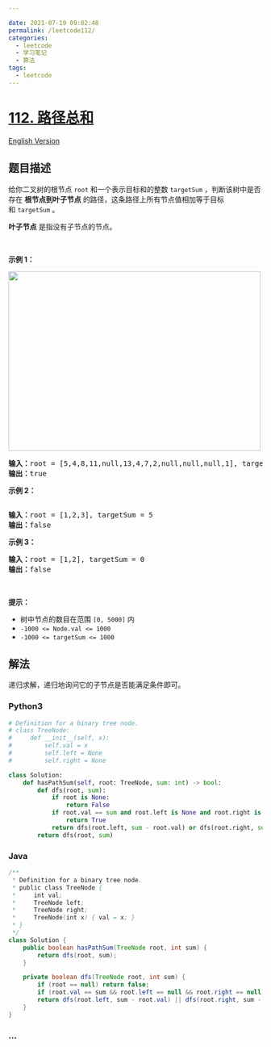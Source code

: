 ```yaml
---

date: 2021-07-19 09:02:48
permalink: /leetcode112/
categories:
  - leetcode
  - 学习笔记
  - 算法  
tags:
  - leetcode
---
```

# [112. 路径总和](https://leetcode-cn.com/problems/path-sum)

[English Version](https://cdn.jsdelivr.net/gh/doocs/leetcode@main/solution/0100-0199/0112.Path%20Sum/README_EN.md)

## 题目描述

<!-- 这里写题目描述 -->

<p>给你二叉树的根节点 <code>root</code> 和一个表示目标和的整数 <code>targetSum</code> ，判断该树中是否存在 <strong>根节点到叶子节点</strong> 的路径，这条路径上所有节点值相加等于目标和 <code>targetSum</code> 。</p>

<p><strong>叶子节点</strong> 是指没有子节点的节点。</p>

<p> </p>

<p><strong>示例 1：</strong></p>
<img alt="" src="https://cdn.jsdelivr.net/gh/doocs/leetcode@main/solution/0100-0199/0112.Path%20Sum/images/pathsum1.jpg" style="width: 500px; height: 356px;" />
<pre>
<strong>输入：</strong>root = [5,4,8,11,null,13,4,7,2,null,null,null,1], targetSum = 22
<strong>输出：</strong>true
</pre>

<p><strong>示例 2：</strong></p>
<img alt="" src="https://cdn.jsdelivr.net/gh/doocs/leetcode@main/solution/0100-0199/0112.Path%20Sum/images/pathsum2.jpg" />
<pre>
<strong>输入：</strong>root = [1,2,3], targetSum = 5
<strong>输出：</strong>false
</pre>

<p><strong>示例 3：</strong></p>

<pre>
<strong>输入：</strong>root = [1,2], targetSum = 0
<strong>输出：</strong>false
</pre>

<p> </p>

<p><strong>提示：</strong></p>

<ul>
	<li>树中节点的数目在范围 <code>[0, 5000]</code> 内</li>
	<li><code>-1000 <= Node.val <= 1000</code></li>
	<li><code>-1000 <= targetSum <= 1000</code></li>
</ul>


## 解法

<!-- 这里可写通用的实现逻辑 -->

递归求解，递归地询问它的子节点是否能满足条件即可。

<!-- tabs:start -->

### **Python3**

<!-- 这里可写当前语言的特殊实现逻辑 -->

```python
# Definition for a binary tree node.
# class TreeNode:
#     def __init__(self, x):
#         self.val = x
#         self.left = None
#         self.right = None

class Solution:
    def hasPathSum(self, root: TreeNode, sum: int) -> bool:
        def dfs(root, sum):
            if root is None:
                return False
            if root.val == sum and root.left is None and root.right is None:
                return True
            return dfs(root.left, sum - root.val) or dfs(root.right, sum - root.val)
        return dfs(root, sum)
```

### **Java**

<!-- 这里可写当前语言的特殊实现逻辑 -->

```java
/**
 * Definition for a binary tree node.
 * public class TreeNode {
 *     int val;
 *     TreeNode left;
 *     TreeNode right;
 *     TreeNode(int x) { val = x; }
 * }
 */
class Solution {
    public boolean hasPathSum(TreeNode root, int sum) {
        return dfs(root, sum);
    }

    private boolean dfs(TreeNode root, int sum) {
        if (root == null) return false;
        if (root.val == sum && root.left == null && root.right == null) return true;
        return dfs(root.left, sum - root.val) || dfs(root.right, sum - root.val);
    }
}
```

### **...**

```

```

<!-- tabs:end -->
